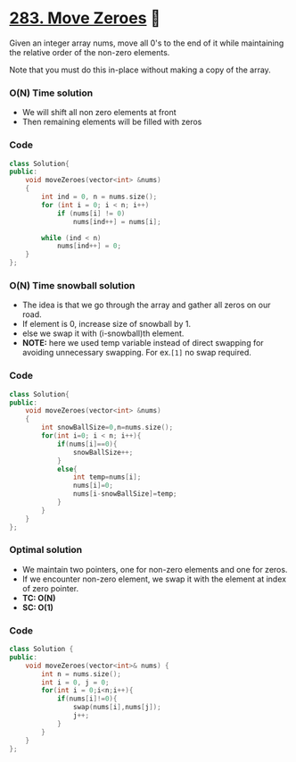 # [283. Move Zeroes](https://leetcode.com/problems/move-zeroes/) 🌟

Given an integer array nums, move all 0's to the end of it while maintaining the relative order of the non-zero elements.

Note that you must do this in-place without making a copy of the array.

### O(N) Time solution

-   We will shift all non zero elements at front
-   Then remaining elements will be filled with zeros

### Code

```cpp
class Solution{
public:
    void moveZeroes(vector<int> &nums)
    {
        int ind = 0, n = nums.size();
        for (int i = 0; i < n; i++)
            if (nums[i] != 0)
                nums[ind++] = nums[i];

        while (ind < n)
            nums[ind++] = 0;
    }
};
```

### O(N) Time snowball solution

-   The idea is that we go through the array and gather all zeros on our road.
-   If element is 0, increase size of snowball by 1.
-   else we swap it with (i-snowball)th element.
-   **NOTE:** here we used temp variable instead of direct swapping for avoiding unnecessary swapping. For ex.`[1]` no swap required.

### Code

```cpp
class Solution{
public:
    void moveZeroes(vector<int> &nums)
    {
        int snowBallSize=0,n=nums.size();
        for(int i=0; i < n; i++){
            if(nums[i]==0){
                snowBallSize++;
            }
            else{
                int temp=nums[i];
                nums[i]=0;
                nums[i-snowBallSize]=temp;
            }
        }
    }
};
```

### Optimal solution

-   We maintain two pointers, one for non-zero elements and one for zeros.
-   If we encounter non-zero element, we swap it with the element at index of zero pointer.
-   **TC: O(N)**
-   **SC: O(1)**

### Code

```cpp
class Solution {
public:
    void moveZeroes(vector<int>& nums) {
        int n = nums.size();
        int i = 0, j = 0;
        for(int i = 0;i<n;i++){
            if(nums[i]!=0){
                swap(nums[i],nums[j]);
                j++;
            }
        }
    }
};
```
